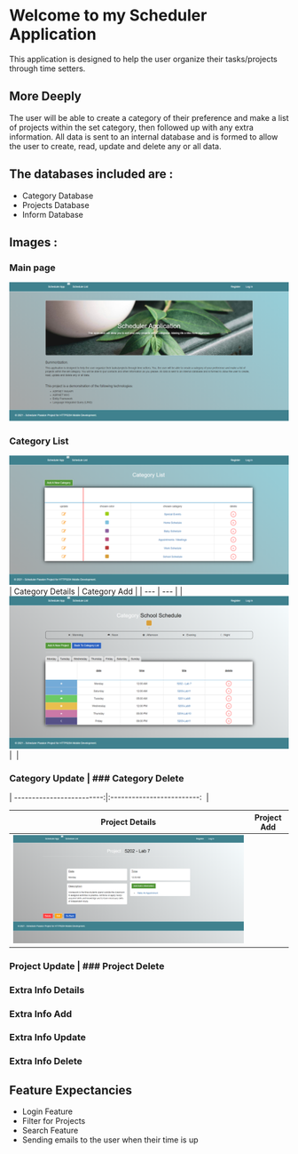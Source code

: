 # Welcome to my Scheduler Application
This application is designed to help the user organize their tasks/projects through time setters.

## More Deeply
The user will be able to create a category of their preference and make a list of projects within the set category, then followed up with any extra information.
All data is sent to an internal database and is formed to allow the user to create, read, update and delete any or all data.

## The databases included are :
- Category Database
- Projects Database
- Inform Database

## Images :
### Main page
![An image of the main index page](https://github.com/alexsxnchez/Scheduler_Project/blob/main/Images/index.png)
### Category List
![An image of the category list](https://github.com/alexsxnchez/Scheduler_Project/blob/main/Images/category-list.png)
| Category Details | Category Add |
| --- | --- |
| ![An image of the category details](https://github.com/alexsxnchez/Scheduler_Project/blob/main/Images/category-details.png) |
![]() |

### Category Update | ### Category Delete
| -------------------------:|:-------------------------:
![]() | ![]()

Project Details | Project Add
:-------------------------:|:-------------------------:
![An image of the project details](https://github.com/alexsxnchez/Scheduler_Project/blob/main/Images/project-details.png) | ![]()

### Project Update | ### Project Delete

### Extra Info Details
### Extra Info Add
### Extra Info Update
### Extra Info Delete

## Feature Expectancies
- Login Feature
- Filter for Projects
- Search Feature
- Sending emails to the user when their time is up 